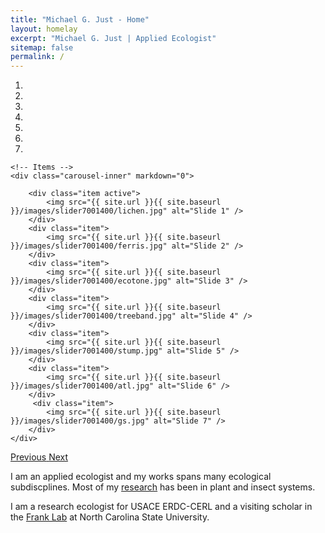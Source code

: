 ```yaml
---
title: "Michael G. Just - Home"
layout: homelay
excerpt: "Michael G. Just | Applied Ecologist"
sitemap: false
permalink: /
---
```



<div markdown="0" id="carousel" class="carousel slide" data-ride="carousel" data-interval="5000" data-pause="hover" >
    <!-- Menu -->
    <ol class="carousel-indicators">
        <li data-target="#carousel" data-slide-to="0" class="active"></li>
        <li data-target="#carousel" data-slide-to="1"></li>
        <li data-target="#carousel" data-slide-to="2"></li>
        <li data-target="#carousel" data-slide-to="3"></li>
        <li data-target="#carousel" data-slide-to="4"></li>
        <li data-target="#carousel" data-slide-to="5"></li>
        <li data-target="#carousel" data-slide-to="6"></li>
    </ol>

    <!-- Items -->
    <div class="carousel-inner" markdown="0">

        <div class="item active">
            <img src="{{ site.url }}{{ site.baseurl }}/images/slider7001400/lichen.jpg" alt="Slide 1" />
        </div>
        <div class="item">
            <img src="{{ site.url }}{{ site.baseurl }}/images/slider7001400/ferris.jpg" alt="Slide 2" />
        </div>
        <div class="item">
            <img src="{{ site.url }}{{ site.baseurl }}/images/slider7001400/ecotone.jpg" alt="Slide 3" />
        </div>
        <div class="item">
            <img src="{{ site.url }}{{ site.baseurl }}/images/slider7001400/treeband.jpg" alt="Slide 4" />
        </div>
        <div class="item">
            <img src="{{ site.url }}{{ site.baseurl }}/images/slider7001400/stump.jpg" alt="Slide 5" />
        </div>
        <div class="item">
            <img src="{{ site.url }}{{ site.baseurl }}/images/slider7001400/atl.jpg" alt="Slide 6" />
        </div>       
         <div class="item">
            <img src="{{ site.url }}{{ site.baseurl }}/images/slider7001400/gs.jpg" alt="Slide 7" />
        </div>
    </div>
  <a class="left carousel-control" href="#carousel" role="button" data-slide="prev">
    <span class="glyphicon glyphicon-chevron-left" aria-hidden="true"></span>
    <span class="sr-only">Previous</span>
  </a>
  <a class="right carousel-control" href="#carousel" role="button" data-slide="next">
    <span class="glyphicon glyphicon-chevron-right" aria-hidden="true"></span>
    <span class="sr-only">Next</span>
  </a>
</div>


I am an applied ecologist and my works spans many ecological subdiscplines. Most of my [research](research) has been in plant and insect systems.


I am a research ecologist for USACE ERDC-CERL and a visiting scholar in the [Frank Lab](http://ecoipm.org) at North Carolina State University.
